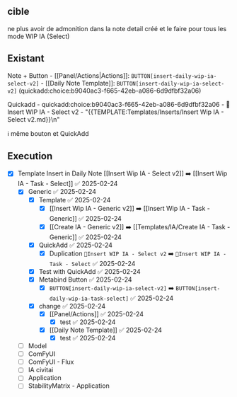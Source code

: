 ## cible
ne plus avoir de admonition dans la note detail créé et le faire pour tous les mode WIP IA (Select)

## Existant
Note + Button
	- [[Panel/Actions|Actions]]: `BUTTON[insert-daily-wip-ia-select-v2]`
	- [[Daily Note Template]]: `BUTTON[insert-daily-wip-ia-select-v2]` (quickadd:choice:b9040ac3-f665-42eb-a086-6d9dfbf32a06)

Quickadd
	- quickadd:choice:b9040ac3-f665-42eb-a086-6d9dfbf32a06
	- 🚧Insert WIP IA - Select v2
	- "{{TEMPLATE:Templates/Inserts/Insert Wip IA - Select v2.md}}\n"

ℹ️ même bouton et QuickAdd

## Execution

- [x] Template Insert in Daily Note [[Insert Wip IA - Select v2]] ➡️ [[Insert Wip IA - Task - Select]] ✅ 2025-02-24
	- [x] Generic ✅ 2025-02-24
		- [x] Template ✅ 2025-02-24
			- [x] [[Insert Wip IA - Generic v2]] ➡️ [[Insert Wip IA - Task - Generic]] ✅ 2025-02-24
			- [x] [[Create IA - Generic v2]] ➡️ [[Templates/IA/Create IA - Task - Generic]] ✅ 2025-02-24
		- [x] QuickAdd ✅ 2025-02-24
			- [x] Duplication  `🚧Insert WIP IA - Select v2` ➡️ `🚧Insert WIP IA - Task - Select` ✅ 2025-02-24
		- [x] Test with QuickAdd ✅ 2025-02-24
		- [x] Metabind Button ✅ 2025-02-24
			- [x] `BUTTON[insert-daily-wip-ia-select-v2]`  ➡️  `BUTTON[insert-daily-wip-ia-task-select]` ✅ 2025-02-24
		- [x] change ✅ 2025-02-24
			- [x] [[Panel/Actions]] ✅ 2025-02-24
				- [x] test ✅ 2025-02-24
			- [x] [[Daily Note Template]] ✅ 2025-02-24
				- [x] test ✅ 2025-02-24
	- [ ] Model
	- [ ] ComFyUI
	- [ ] ComFyUI - Flux
	- [ ] IA civitai
	- [ ] Application
	- [ ] StabilityMatrix - Application
